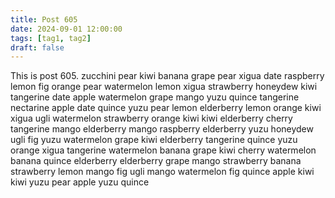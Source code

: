 ```yaml
---
title: Post 605
date: 2024-09-01 12:00:00
tags: [tag1, tag2]
draft: false
---
```

This is post 605.
zucchini
pear
kiwi
banana
grape
pear
xigua
date
raspberry
lemon
fig
orange
pear
watermelon
lemon
xigua
strawberry
honeydew
kiwi
tangerine
date
apple
watermelon
grape
mango
yuzu
quince
tangerine
nectarine
apple
date
quince
yuzu
pear
lemon
elderberry
lemon
orange
kiwi
xigua
ugli
watermelon
strawberry
orange
kiwi
kiwi
elderberry
cherry
tangerine
mango
elderberry
mango
raspberry
elderberry
yuzu
honeydew
ugli
fig
yuzu
watermelon
grape
kiwi
elderberry
tangerine
quince
yuzu
orange
xigua
tangerine
watermelon
banana
grape
kiwi
cherry
watermelon
banana
quince
elderberry
elderberry
grape
mango
strawberry
banana
strawberry
lemon
mango
fig
ugli
mango
watermelon
fig
quince
apple
kiwi
kiwi
yuzu
pear
apple
yuzu
quince
